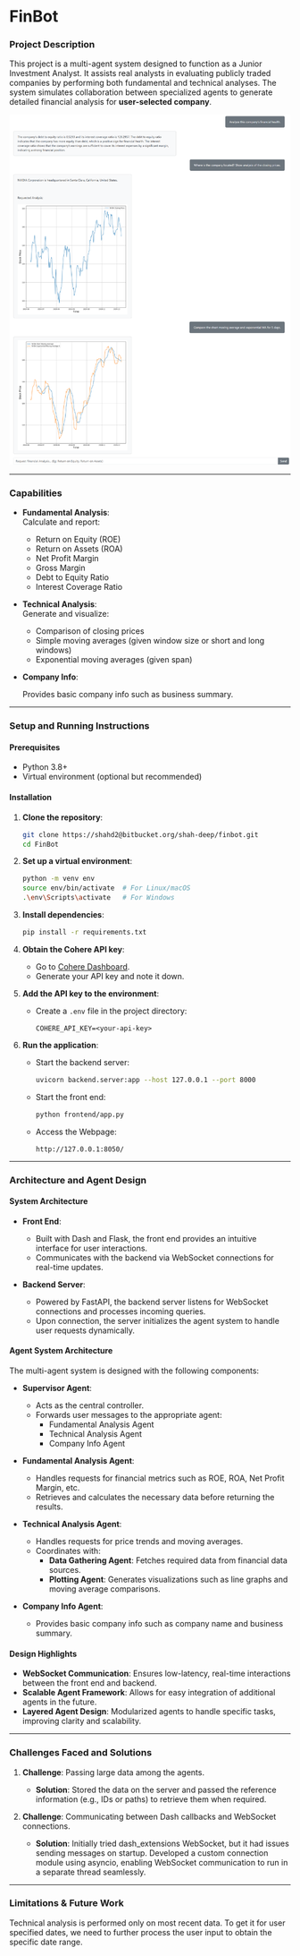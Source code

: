 # FinBot 

### Project Description  
This project is a multi-agent system designed to function as a Junior Investment Analyst. It assists real analysts in evaluating publicly traded companies by performing both fundamental and technical analyses. The system simulates collaboration between specialized agents to generate detailed financial analysis for **user-selected company**.  

![example](./media/example.png)

---

### Capabilities 
- **Fundamental Analysis**:  
  Calculate and report:  
    - Return on Equity (ROE)  
    - Return on Assets (ROA)  
    - Net Profit Margin  
    - Gross Margin  
    - Debt to Equity Ratio  
    - Interest Coverage Ratio  

- **Technical Analysis**:  
  Generate and visualize:  
    - Comparison of closing prices  
    - Simple moving averages (given window size or short and long windows)  
    - Exponential moving averages (given span)

- **Company Info**:

    Provides basic company info such as business summary.


---

### Setup and Running Instructions  

#### Prerequisites  
- Python 3.8+  
- Virtual environment (optional but recommended)  

#### Installation  
1. **Clone the repository**:  
   ```bash  
   git clone https://shahd2@bitbucket.org/shah-deep/finbot.git
   cd FinBot  
   ```  

2. **Set up a virtual environment**:  
   ```bash  
   python -m venv env  
   source env/bin/activate  # For Linux/macOS  
   .\env\Scripts\activate   # For Windows  
   ```  

3. **Install dependencies**:  
   ```bash  
   pip install -r requirements.txt  
   ```  

4. **Obtain the Cohere API key**:  
    - Go to [Cohere Dashboard](https://dashboard.cohere.com/api-keys).  
    - Generate your API key and note it down.  

5. **Add the API key to the environment**:  
    - Create a `.env` file in the project directory:  
      ```plaintext  
      COHERE_API_KEY=<your-api-key>  
      ```  

6. **Run the application**:  
    - Start the backend server:  
      ```bash  
      uvicorn backend.server:app --host 127.0.0.1 --port 8000
      ```  
    - Start the front end:  
      ```bash  
      python frontend/app.py  
      ```  
    - Access the Webpage:
      ```
      http://127.0.0.1:8050/
      ```

---

### Architecture and Agent Design  

#### System Architecture  
- **Front End**:  
    - Built with Dash and Flask, the front end provides an intuitive interface for user interactions.  
    - Communicates with the backend via WebSocket connections for real-time updates.  

- **Backend Server**:  
    - Powered by FastAPI, the backend server listens for WebSocket connections and processes incoming queries.  
    - Upon connection, the server initializes the agent system to handle user requests dynamically.  

#### Agent System Architecture  
The multi-agent system is designed with the following components:  

- **Supervisor Agent**:  
    - Acts as the central controller.  
    - Forwards user messages to the appropriate agent:  
        - Fundamental Analysis Agent  
        - Technical Analysis Agent 
        - Company Info Agent  

- **Fundamental Analysis Agent**:  
    - Handles requests for financial metrics such as ROE, ROA, Net Profit Margin, etc.  
    - Retrieves and calculates the necessary data before returning the results.  

- **Technical Analysis Agent**:  
    - Handles requests for price trends and moving averages.  
    - Coordinates with:  
        - **Data Gathering Agent**: Fetches required data from financial data sources.  
        - **Plotting Agent**: Generates visualizations such as line graphs and moving average comparisons.  

- **Company Info Agent**:   
    - Provides basic company info such as company name and business summary. 


#### Design Highlights  
- **WebSocket Communication**: Ensures low-latency, real-time interactions between the front end and backend.  
- **Scalable Agent Framework**: Allows for easy integration of additional agents in the future.  
- **Layered Agent Design**: Modularized agents to handle specific tasks, improving clarity and scalability.  

---

### Challenges Faced and Solutions  

1. **Challenge**: Passing large data among the agents.  
    - **Solution**: Stored the data on the server and passed the reference information (e.g., IDs or paths) to retrieve them when required.  

2. **Challenge**: Communicating between Dash callbacks and WebSocket connections.  
    - **Solution**: Initially tried dash_extensions WebSocket, but it had issues sending messages on startup. Developed a custom connection module using asyncio, enabling WebSocket communication to run in a separate thread seamlessly.  


---


### Limitations & Future Work
Technical analysis is performed only on most recent data. To get it for user specified dates, we need to further process the user input to obtain the specific date range.
